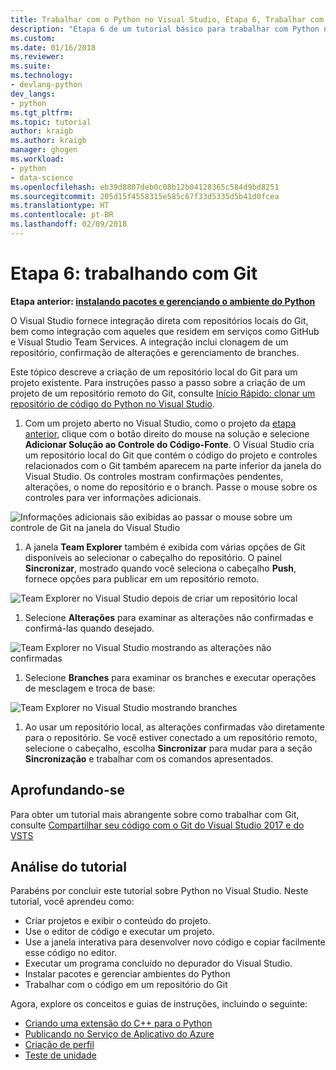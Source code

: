 ```yaml
---
title: Trabalhar com o Python no Visual Studio, Etapa 6, Trabalhar com o Git | Microsoft Docs
description: "Etapa 6 de um tutorial básico para trabalhar com Python no Visual Studio, abordando os recursos relacionados ao Git do Visual Studio."
ms.custom: 
ms.date: 01/16/2018
ms.reviewer: 
ms.suite: 
ms.technology:
- devlang-python
dev_langs:
- python
ms.tgt_pltfrm: 
ms.topic: tutorial
author: kraigb
ms.author: kraigb
manager: ghogen
ms.workload:
- python
- data-science
ms.openlocfilehash: eb39d8807deb0c08b12b04128365c584d9bd8251
ms.sourcegitcommit: 205d15f4558315e585c67f33d5335d5b41d0fcea
ms.translationtype: HT
ms.contentlocale: pt-BR
ms.lasthandoff: 02/09/2018
---
```

# <a name="step-6-working-with-git"></a>Etapa 6: trabalhando com Git

**Etapa anterior: [instalando pacotes e gerenciando o ambiente do Python](tutorial-working-with-python-in-visual-studio-step-05-installing-packages.md)**

O Visual Studio fornece integração direta com repositórios locais do Git, bem como integração com aqueles que residem em serviços como GitHub e Visual Studio Team Services. A integração inclui clonagem de um repositório, confirmação de alterações e gerenciamento de branches.

Este tópico descreve a criação de um repositório local do Git para um projeto existente. Para instruções passo a passo sobre a criação de um projeto de um repositório remoto do Git, consulte [Início Rápido: clonar um repositório de código do Python no Visual Studio](quickstart-03-python-in-visual-studio-project-from-repository.md).

1. Com um projeto aberto no Visual Studio, como o projeto da [etapa anterior](tutorial-working-with-python-in-visual-studio-step-05-installing-packages.md), clique com o botão direito do mouse na solução e selecione **Adicionar Solução ao Controle do Código-Fonte**. O Visual Studio cria um repositório local do Git que contém o código do projeto e controles relacionados com o Git também aparecem na parte inferior da janela do Visual Studio. Os controles mostram confirmações pendentes, alterações, o nome do repositório e o branch. Passe o mouse sobre os controles para ver informações adicionais.

  ![Informações adicionais são exibidas ao passar o mouse sobre um controle de Git na janela do Visual Studio](media/working-with-git-01.png)

1. A janela **Team Explorer** também é exibida com várias opções de Git disponíveis ao selecionar o cabeçalho do repositório. O painel **Sincronizar**, mostrado quando você seleciona o cabeçalho **Push**, fornece opções para publicar em um repositório remoto.

  ![Team Explorer no Visual Studio depois de criar um repositório local](media/working-with-git-02.png)

1. Selecione **Alterações** para examinar as alterações não confirmadas e confirmá-las quando desejado.

  ![Team Explorer no Visual Studio mostrando as alterações não confirmadas](media/working-with-git-03.png)

1. Selecione **Branches** para examinar os branches e executar operações de mesclagem e troca de base:

  ![Team Explorer no Visual Studio mostrando branches](media/working-with-git-04.png)

1. Ao usar um repositório local, as alterações confirmadas vão diretamente para o repositório. Se você estiver conectado a um repositório remoto, selecione o cabeçalho, escolha **Sincronizar** para mudar para a seção **Sincronização** e trabalhar com os comandos apresentados.

## <a name="going-deeper"></a>Aprofundando-se

Para obter um tutorial mais abrangente sobre como trabalhar com Git, consulte [Compartilhar seu código com o Git do Visual Studio 2017 e do VSTS](/vsts/git/share-your-code-in-git-vs-2017)

## <a name="tutorial-review"></a>Análise do tutorial

Parabéns por concluir este tutorial sobre Python no Visual Studio. Neste tutorial, você aprendeu como:

- Criar projetos e exibir o conteúdo do projeto.
- Use o editor de código e executar um projeto.
- Use a janela interativa para desenvolver novo código e copiar facilmente esse código no editor.
- Executar um programa concluído no depurador do Visual Studio.
- Instalar pacotes e gerenciar ambientes do Python
- Trabalhar com o código em um repositório do Git

Agora, explore os conceitos e guias de instruções, incluindo o seguinte:

- [Criando uma extensão do C++ para o Python](working-with-c-cpp-python-in-visual-studio.md)
- [Publicando no Serviço de Aplicativo do Azure](publishing-python-web-applications-to-azure-from-visual-studio.md)
- [Criação de perfil](profiling-python-code-in-visual-studio.md)
- [Teste de unidade](unit-testing-python-in-visual-studio.md)
